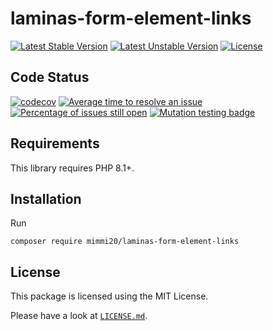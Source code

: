 # laminas-form-element-links

[![Latest Stable Version](https://poser.pugx.org/mimmi20/laminas-form-element-links/v/stable?format=flat-square)](https://packagist.org/packages/mimmi20/laminas-form-element-links)
[![Latest Unstable Version](https://poser.pugx.org/mimmi20/laminas-form-element-links/v/unstable?format=flat-square)](https://packagist.org/packages/mimmi20/laminas-form-element-links)
[![License](https://poser.pugx.org/mimmi20/laminas-form-element-links/license?format=flat-square)](https://packagist.org/packages/mimmi20/laminas-form-element-links)

## Code Status

[![codecov](https://codecov.io/gh/mimmi20/laminas-form-element-links/branch/master/graph/badge.svg)](https://codecov.io/gh/mimmi20/laminas-form-element-links)
[![Average time to resolve an issue](https://isitmaintained.com/badge/resolution/mimmi20/laminas-form-element-links.svg)](https://isitmaintained.com/project/mimmi20/laminas-form-element-links "Average time to resolve an issue")
[![Percentage of issues still open](https://isitmaintained.com/badge/open/mimmi20/laminas-form-element-links.svg)](https://isitmaintained.com/project/mimmi20/laminas-form-element-links "Percentage of issues still open")
[![Mutation testing badge](https://img.shields.io/endpoint?style=flat&url=https%3A%2F%2Fbadge-api.stryker-mutator.io%2Fgithub.com%2Fmimmi20%2Flaminas-form-element-links%2Fmaster)](https://dashboard.stryker-mutator.io/reports/github.com/mimmi20/laminas-form-element-links/master)

## Requirements

This library requires PHP 8.1+.

## Installation

Run

```shell
composer require mimmi20/laminas-form-element-links
```

## License

This package is licensed using the MIT License.

Please have a look at [`LICENSE.md`](LICENSE.md).
